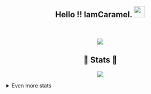 
<h2 align="center">
    Hello !! Iam<strong>Caramel</strong>. <img src="https://thumbs.gfycat.com/AchingBestFlatcoatretriever-max-1mb.gif" width="30px">
</h2>
<p align="center">

<br>
<br>
<a href="https://discord.com/users/603948445362946084">
        <img src="![Discord Presence](https://lanyard-profile-readme.vercel.app/api/586802340607164417)](https://discord.com/users/586802340607164417)" />
    </a>
</p>    
    
    
<h2 align="center"> 🚀 Stats 🚀</h2>
<p align="center">
<img src="https://github-profile-trophy.vercel.app/?username=CarameloSz&theme=dracula">
</p>
<details>
  <summary>
      Even more stats
  </summary>
</p>
<hr/>
<p align="center">
    <a href="https://github.com/CarameloSz/">
        <img src="https://github-readme-streak-stats.herokuapp.com?user=ZeroDiscord&hide_border=true&background=0D1117&currStreakLabel=FFFFFF&sideLabels=FFFFFF&currStreakNum=FFFFFF&dates=FFFFFF&sideNums=FFFFFF&fire=f04848&ring=f04848&stroke=FFFFFFFF)](https://git.io/streak-stats" />
  </a> 
  <a href="https://github.com/ZeroDiscord/">
        <img src="https://github-readme-stats.vercel.app/api?username=CarameloSz&show_icons=true&theme=pink" />
  </a> 
<br>
<a href="https://github.com/CarameloSz/">
        <img src="https://github-readme-stats.vercel.app/api/top-langs/?username=CarameloSz&theme=gruvbox&langs_count=8&layout=compact" />
  </a> 
</p>
